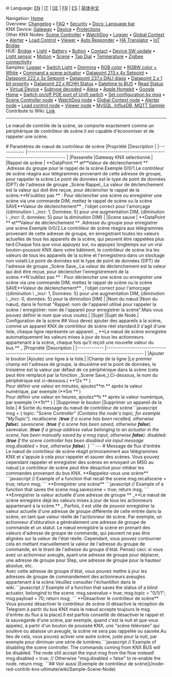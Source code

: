🌐 Language: [EN](/node-red-contrib-knx-ultimate/wiki/SceneController-Configuration) | [IT](/node-red-contrib-knx-ultimate/wiki/it-SceneController-Configuration) | [DE](/node-red-contrib-knx-ultimate/wiki/de-SceneController-Configuration) | [FR](/node-red-contrib-knx-ultimate/wiki/fr-SceneController-Configuration) | [ES](/node-red-contrib-knx-ultimate/wiki/es-SceneController-Configuration) | [简体中文](/node-red-contrib-knx-ultimate/wiki/zh-CN-SceneController-Configuration)
<!-- NAV START -->
Navigation: [Home](/node-red-contrib-knx-ultimate/wiki/Home)  
Overview: [Changelog](https://github.com/Supergiovane/node-red-contrib-knx-ultimate/blob/master/CHANGELOG.md) • [FAQ](/node-red-contrib-knx-ultimate/wiki/FAQ-Troubleshoot) • [Security](/node-red-contrib-knx-ultimate/wiki/SECURITY) • [Docs: Language bar](/node-red-contrib-knx-ultimate/wiki/Docs-Language-Bar)  
KNX Device: [Gateway](/node-red-contrib-knx-ultimate/wiki/Gateway-configuration) • [Device](/node-red-contrib-knx-ultimate/wiki/Device) • [Protections](/node-red-contrib-knx-ultimate/wiki/Protections)  
Other KNX Nodes: [Scene Controller](/node-red-contrib-knx-ultimate/wiki/SceneController-Configuration) • [WatchDog](/node-red-contrib-knx-ultimate/wiki/WatchDog-Configuration) • [Logger](/node-red-contrib-knx-ultimate/wiki/Logger-Configuration) • [Global Context](/node-red-contrib-knx-ultimate/wiki/GlobalVariable) • [Alerter](/node-red-contrib-knx-ultimate/wiki/Alerter-Configuration) • [Load Control](/node-red-contrib-knx-ultimate/wiki/LoadControl-Configuration) • [Viewer](/node-red-contrib-knx-ultimate/wiki/knxUltimateViewer) • [Auto Responder](/node-red-contrib-knx-ultimate/wiki/KNXAutoResponder) • [HA Translator](/node-red-contrib-knx-ultimate/wiki/HATranslator) • [IoT Bridge](/node-red-contrib-knx-ultimate/wiki/IoT-Bridge-Configuration)  
HUE: [Bridge](/node-red-contrib-knx-ultimate/wiki/HUE+Bridge+configuration) • [Light](/node-red-contrib-knx-ultimate/wiki/HUE+Light) • [Battery](/node-red-contrib-knx-ultimate/wiki/HUE+Battery) • [Button](/node-red-contrib-knx-ultimate/wiki/HUE+Button) • [Contact](/node-red-contrib-knx-ultimate/wiki/HUE+Contact+sensor) • [Device SW update](/node-red-contrib-knx-ultimate/wiki/HUE+Device+software+update) • [Light sensor](/node-red-contrib-knx-ultimate/wiki/HUE+Light+sensor) • [Motion](/node-red-contrib-knx-ultimate/wiki/HUE+Motion) • [Scene](/node-red-contrib-knx-ultimate/wiki/HUE+Scene) • [Tap Dial](/node-red-contrib-knx-ultimate/wiki/HUE+Tapdial) • [Temperature](/node-red-contrib-knx-ultimate/wiki/HUE+Temperature+sensor) • [Zigbee connectivity](/node-red-contrib-knx-ultimate/wiki/HUE+Zigbee+connectivity)  
Samples: [Logger](/node-red-contrib-knx-ultimate/wiki/Logger-Sample) • [Switch Light](/node-red-contrib-knx-ultimate/wiki/-Sample---Switch-light) • [Dimming](/node-red-contrib-knx-ultimate/wiki/-Sample---Dimming) • [RGB color](/node-red-contrib-knx-ultimate/wiki/-Sample---RGB-Color) • [RGBW color + White](/node-red-contrib-knx-ultimate/wiki/-Sample---RGBW-Color-plus-White) • [Command a scene actuator](/node-red-contrib-knx-ultimate/wiki/-Sample---Control-a-scene-actuator) • [Datapoint 213.x 4x Setpoint](/node-red-contrib-knx-ultimate/wiki/-Sample---DPT213) • [Datapoint 222.x 3x Setpoint](/node-red-contrib-knx-ultimate/wiki/-Sample---DPT222) • [Datapoint 237.x DALI diags](/node-red-contrib-knx-ultimate/wiki/-Sample---DPT237) • [Datapoint 2.x 1 bit proprity](/node-red-contrib-knx-ultimate/wiki/-Sample---DPT2) • [Datapoint 22.x RCHH Status](/node-red-contrib-knx-ultimate/wiki/-Sample---DPT22) • [Datetime to BUS](/node-red-contrib-knx-ultimate/wiki/-Sample---DateTime-to-BUS) • [Read Status](/node-red-contrib-knx-ultimate/wiki/-Sample---Read-value-from-Device) • [Virtual Device](/node-red-contrib-knx-ultimate/wiki/-Sample---Virtual-Device) • [Subtype decoded](/node-red-contrib-knx-ultimate/wiki/-Sample---Subtype) • [Alexa](/node-red-contrib-knx-ultimate/wiki/-Sample---Alexa) • [Apple Homekit](/node-red-contrib-knx-ultimate/wiki/-Sample---Apple-Homekit) • [Google Home](/node-red-contrib-knx-ultimate/wiki/-Sample---Google-Assistant) • [Switch on/off POE port of Unifi switch](/node-red-contrib-knx-ultimate/wiki/-Sample---UnifiPOE) • [Set configuration by msg](/node-red-contrib-knx-ultimate/wiki/-Sample-setConfig) • [Scene Controller node](/node-red-contrib-knx-ultimate/wiki/Sample-Scene-Node) • [WatchDog node](/node-red-contrib-knx-ultimate/wiki/-Sample---WatchDog) • [Global Context node](/node-red-contrib-knx-ultimate/wiki/SampleGlobalContextNode) • [Alerter node](/node-red-contrib-knx-ultimate/wiki/SampleAlerter) • [Load control node](/node-red-contrib-knx-ultimate/wiki/SampleLoadControl) • [Viewer node](/node-red-contrib-knx-ultimate/wiki/knxUltimateViewer) • [MySQL, InfluxDB, MQTT Sample](/node-red-contrib-knx-ultimate/wiki/Sample-KNX2MQTT-KNX2MySQL-KNX2InfluxDB)  
Contribute to Wiki: [Link](/node-red-contrib-knx-ultimate/wiki/Manage-Wiki)
<!-- NAV END -->
---
<p> Le nœud de contrôle de la scène, se comporte exactement comme un périphérique de contrôleur de scène.Il est capable d'économiser et de rappeler une scène. </p>
# Paramètres de nœud de contrôleur de scène
|Propriété |Description |
|------------ |------------------------------------------------------------------------------------------------ |
|Passerelle |Gateway KNX sélectionné.|
|Rappel de scène | **DataPoint ** et**Valeur de déclenchement ** .Adresse du groupe pour le rappel de la scène.Exemple 0/0/1.Le contrôleur de scène réagira aux télégrammes provenant de cette adresse de groupe, pour rappeler la scène.Le point de données est le type de point de données (DPT) de l'adresse de groupe _Scène Rappel_.La valeur de déclenchement est la valeur qui doit être reçue, pour déclencher le rappel de la scène.**N'oubliez pas ** : Pour déclencher une scène ou enregistrer une scène via une commande DIM, mettez le rappel de scène ou la scène SAVE**Valeur de déclenchement** , l'objet correct pour l'amorçage ({diminution \ _incr: 1, Données: 5} pour une augmentation DIM, {diminution \ _incr: 0, données: 5} pour la diminution DIM) |
|Scene sauve | **DataPoint ** et**Valeur de déclenchement ** .Adresse du groupe pour enregistrer une scène.Exemple 0/0/2.Le contrôleur de scène réagira aux télégrammes provenant de cette adresse de groupe, en enregistrant toutes les valeurs actuelles de tous les appareils de la scène, qui peuvent être rappelées plus tard.Chaque fois que vous appuyez sur, ou appuyez longtemps sur un vrai bouton-poussoir KNX dans votre bâtiment, le contrôleur de scène lira les valeurs de tous les appareils de la scène et l'enregistrera dans un stockage non volatil.Le point de données est le type de point de données (DPT) de l'adresse de groupe _Scène Save_.La valeur de déclenchement est la valeur qui doit être reçue, pour déclencher l'enregistrement de la scène.**N'oubliez pas ** : Pour déclencher une scène ou enregistrer une scène via une commande DIM, mettez le rappel de scène ou la scène SAVE**Valeur de déclenchement** , l'objet correct pour l'amorçage ({diminution \ _incr: 1, Données: 5} pour une augmentation DIM, {diminution \ _incr: 0, données: 5} pour la diminution DIM) |
|Nom du nœud |Nom du nœud, dans le format "Rappel: nom de l'appareil utilisé pour rappeler la scène / enregistrer: nom de l'appareil pour enregistrer la scène".Mais vous pouvez définir le nom que vous voulez.|
|Sujet |Sujet de Node.|
Configuration de la scène ##
Vous devez ajouter des appareils à la scène, comme un appareil KNX de contrôleur de scène réel standard.Il s'agit d'une liste, chaque ligne représente un appareil.
_ **Le nœud de scène enregistre automatiquement les valeurs mises à jour de tous les actionneurs appartenant à la scène, chaque fois qu'il reçoit une nouvelle valeur du bus.** _
|Propriété |Description |
|------------- |------------------------------------------------------------------------------------------------ |
|Ajouter le bouton |Ajoutez une ligne à la liste.|
|Champ de la ligne |Le premier champ est l'adresse de groupe, la deuxième est le point de données, le troisième est la valeur par défaut de ce périphérique dans la scène (cela peut être remplacé par la fonction _Scene Save_).Ci-dessous, le nom du périphérique est ci-dessous.( **12s ** ) <br> Pour définir une valeur en minutes, ajoutez**m ** après la valeur numérique, par exemple (**5m ** ) <br> Pour définir une valeur en heures, ajoutez**h ** après la valeur numérique, par exemple (**1h** ) |
|Supprimer le bouton |Supprimer un appareil de la liste.|
# Sortie du message du nœud de contrôleur de scène```javascript
msg = {
    topic: "Scene Controller" <i>(Contains the node's topic, for example "MyTopic").</i>
    recallscene: <i>(<b>true</b> if a scene has been recalled, otherwise <b>false</b>).</i>
    savescene: <i>(<b>true</b> if a scene has been saved, otherwise <b>false</b>).</i>
    savevalue: <i>(<b>true</b> if a group address value belonging to an actuator in the scene, has been manually saved by a msg input, otherwise <b>false</b>).</i>
    disabled: <i>(<b>true</b> if the scene controller has been disabled via input message msg.disabled = true, otherwise <b>false</b>).</i>
}
```---
# Message de flux d'entrée
Le nœud de contrôleur de scène réagit primoramment aux télégrammes KNX et s'appuie à cela pour rappeler et sauver des scènes.
Vous pouvez cependant rappeler et enregistrer des scènes en envoyant un MSG au nœud.Le contrôleur de scène peut être désactivé pour inhiber les commandes provenant du bus KNX.
**Rappelez-vous une scène** ```javascript
// Example of a function that recall the scene
msg.recallscene = true;
return msg;
``` **Enregistrer une scène** ```javascript
// Example of a function that saves the scene
msg.savescene = true;
return msg;
``` **Enregistrer la valeur actuelle d'une adresse de groupe ** _**Le nœud de scène enregistre déjà les valeurs mises à jour de tous les actionneurs appartenant à la scène.** _
Parfois, il est utile de pouvoir enregistrer la valeur actuelle d'une adresse de groupe différente de celle entrée dans la scène, en tant que valeur réelle de l'actionneur de scène.
Par exemple, un actionneur d'obturation a généralement une adresse de groupe de commande et un statut.
Le nœud enregistre la scène en prenant des valeurs d'adresse de groupe de commande, qui peuvent ne pas être alignées sur la valeur de l'état réelle.
Cependant, vous pouvez contourner cela en mettant manuellement la valeur de l'adresse du groupe de commande, en le tirant de l'adresse du groupe d'état.
Pensez ceci: si vous avez un actionneur aveugle, ayant une adresse de groupe pour déplacer, une adresse de groupe pour Step, une adresse de groupe pour la hauteur absolue, etc.<br/>
Avec cette adresse de groupe d'état, vous pouvez mettre à jour les adresses de groupe de commandement des actionneurs aveugles appartenant à la scène.Veuillez consulter l'échantillon dans le wiki.```javascript
// Example of a function that saves the status of a blind actuator, belongind to the scene.
msg.savevalue = true;
msg.topic = "0/1/1";
msg.payload = 70;
return msg;
``` **Désactiver le contrôleur de scène**
Vous pouvez désactiver le contrôleur de scène (il désactive la réception de Telegram à partir du bus KNX mais le nœud accepte toujours le msg d'entrée du flux à la place).Il est parfois conseillé de désactiver le rappel et la sauvegarde d'une scène, par exemple, quand c'est la nuit et que vous appelez, à partir d'un bouton de poussée KNX, une "scène télévisée" qui soulève ou abaisse un aveugle, la scène ne sera pas rappelée ou sauvée.Au lieu de cela, vous pouvez activer une autre scène, juste pour la nuit, par exemple pour diminuer une série de lumières.```javascript
// Example of disabling the scene controller. The commands coming from KNX BUS will be disabled. The node still accept the input msg from the flow instead!
msg.disabled = true; // Otherwise "msg.disabled = false" to re-enable the node.
return msg;
```## Voir aussi
[Exemple de contrôleur de scène](/node-red-contrib-knx-ultimate/wiki/Sample-Scene-Node)